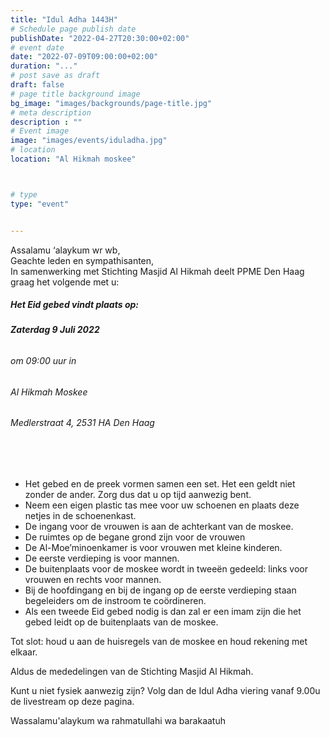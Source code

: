 ```yaml
---
title: "Idul Adha 1443H"
# Schedule page publish date
publishDate: "2022-04-27T20:30:00+02:00"
# event date
date: "2022-07-09T09:00:00+02:00"
duration: "..."
# post save as draft
draft: false
# page title background image
bg_image: "images/backgrounds/page-title.jpg"
# meta description
description : ""
# Event image
image: "images/events/iduladha.jpg"
# location
location: "Al Hikmah moskee"



# type
type: "event"


---
```


Assalamu ‘alaykum wr wb,<br/>
Geachte leden en sympathisanten,<br/>
In samenwerking met Stichting Masjid Al Hikmah deelt PPME Den Haag graag het volgende met u:

##### Het Eid gebed vindt plaats op: 
###### **Zaterdag 9 Juli 2022** 
###### om 09:00 uur in 
###### Al Hikmah Moskee
###### Medlerstraat 4, 2531 HA Den Haag

<br/>
<br/>

* Het gebed en de preek vormen samen een set. Het een geldt niet zonder de ander. Zorg dus dat u op tijd aanwezig bent.
* Neem een eigen plastic tas mee voor uw schoenen en plaats deze netjes in de schoenenkast.
* De ingang voor de vrouwen is aan de achterkant van de moskee.
* De ruimtes op de begane grond zijn voor de vrouwen
* De Al-Moe’minoenkamer is voor vrouwen met kleine kinderen.
* De eerste verdieping is voor mannen.
* De buitenplaats voor de moskee wordt in tweeën gedeeld: links voor vrouwen en rechts voor mannen.
* Bij de hoofdingang en bij de ingang op de eerste verdieping staan begeleiders om de instroom te coördineren.
* Als een tweede Eid gebed nodig is dan zal er een imam zijn die het gebed leidt op de buitenplaats van de moskee.


Tot slot: houd u aan de huisregels van de moskee en houd rekening met elkaar.

Aldus de mededelingen van de Stichting Masjid Al Hikmah.

Kunt u niet fysiek aanwezig zijn? Volg dan de Idul Adha viering vanaf 9.00u de livestream op deze pagina.


Wassalamu'alaykum wa rahmatullahi wa barakaatuh

<!--


#### YouTube Video
<br/>
<br/>
{{< youtube id="---" title="Idul Adha 1443H" >}}


-->
